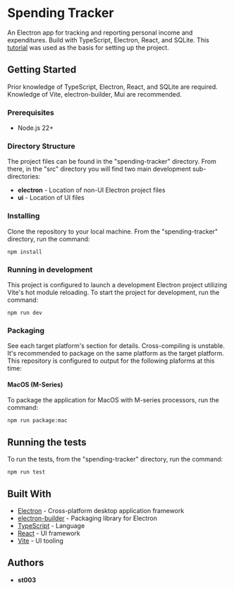 # Spending Tracker

An Electron app for tracking and reporting personal income and expenditures. Build with TypeScript, Electron, React, and SQLite. This [tutorial](https://www.youtube.com/watch?v=fP-371MN0Ck) was used as the basis for setting up the project.

## Getting Started

Prior knowledge of TypeScript, Electron, React, and SQLite are required. Knowledge of Vite, electron-builder, Mui are recommended.

### Prerequisites

* Node.js 22+

### Directory Structure

The project files can be found in the "spending-tracker" directory. From there, in the "src" directory you will find two main development sub-directories:

* **electron** - Location of non-UI Electron project files
* **ui** - Location of UI files

### Installing

Clone the repository to your local machine. From the "spending-tracker" directory, run the command:

```
npm install
```

### Running in development

This project is configured to launch a development Electron project utilizing Vite's hot module reloading. To start the project for development, run the command:

```
npm run dev
```

### Packaging

See each target platform's section for details. Cross-compiling is unstable. It's recommended to package on the same platform as the target platform. This repository is configured to output for the following plaforms at this time:

#### MacOS (M-Series)

To package the application for MacOS with M-series processors, run the command:

```
npm run package:mac
```

## Running the tests

To run the tests, from the "spending-tracker" directory, run the command:

```
npm run test
```

## Built With

* [Electron](https://www.electronjs.org/) - Cross-platform desktop application framework
* [electron-builder](https://www.electron.build/) - Packaging library for Electron
* [TypeScript](https://www.typescriptlang.org/) - Language
* [React](https://react.dev/) - UI framework
* [Vite](https://vite.dev/) - UI tooling

## Authors

* **st003**
